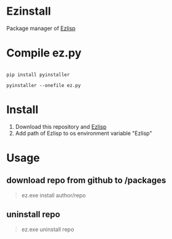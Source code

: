 # Ezinstall
Package manager of [Ezlisp](https://github.com/chenbotao828/Ezlisp)

# Compile ez.py

```

pip install pyinstaller 

pyinstaller --onefile ez.py

```
# Install

1. Download this repository and [Ezlisp](https://github.com/chenbotao828/Ezlisp)
2. Add path of Ezlisp to os environment variable "Ezlisp" 

# Usage

## download repo from github to /packages

> ez.exe install author/repo 

## uninstall repo

> ez.exe uninstall repo
